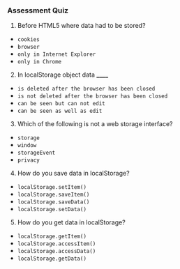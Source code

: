 

### Assessment Quiz

1. Before HTML5 where data had to be stored?

- `cookies` 
- `browser`
- `only in Internet Explorer`
- `only in Chrome`

2. In localStorage object data **\_\_\_\_**

- `is deleted after the browser has been closed`
- `is not deleted after the browser has been closed` 
- `can be seen but can not edit`
- `can be seen as well as edit`

3. Which of the following is not a web storage interface?

- `storage`
- `window`
- `storageEvent`
- `privacy` 

4. How do you save data in localStorage?

- `localStorage.setItem()` 
- `localStorage.saveItem()`
- `localStorage.saveData()`
- `localStorage.setData()`

5. How do you get data in localStorage?

- `localStorage.getItem()` 
- `localStorage.accessItem()`
- `localStorage.accessData()`
- `localStorage.getData()`

